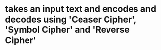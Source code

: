 # takes an input text and encodes and decodes using 'Ceaser Cipher', 'Symbol Cipher' and 'Reverse Cipher'
